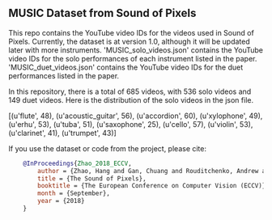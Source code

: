 ## MUSIC Dataset from Sound of Pixels

This repo contains the YouTube video IDs for the videos used in Sound of Pixels. Currently, the dataset is at version 1.0, although it will be updated later with more instruments. 
'MUSIC_solo_videos.json' contains the YouTube video IDs for the solo performances of each instrument listed in the paper.
'MUSIC_duet_videos.json' contains the YouTube video IDs for the duet performances listed in the paper.

In this repository, there is a total of 685 videos, with 536 solo videos and 149 duet videos. Here is the distribution of the solo videos in the json file. 

[(u'flute', 48),
(u'acoustic_guitar', 56),
(u'accordion', 60),
(u'xylophone', 49),
(u'erhu', 53),
(u'tuba', 51),
(u'saxophone', 25),
(u'cello', 57),
(u'violin', 53),
(u'clarinet', 41),
(u'trumpet', 43)]

If you use the dataset or code from the project, please cite:
```bibtex
    @InProceedings{Zhao_2018_ECCV,
        author = {Zhao, Hang and Gan, Chuang and Rouditchenko, Andrew and Vondrick, Carl and McDermott, Josh and Torralba, Antonio},
        title = {The Sound of Pixels},
        booktitle = {The European Conference on Computer Vision (ECCV)},
        month = {September},
        year = {2018}
    }
```
